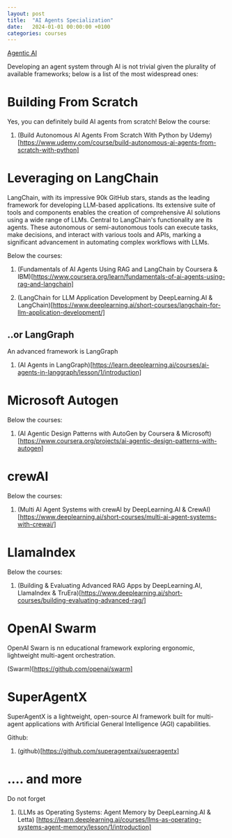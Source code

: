 ```yaml
---
layout: post
title:  "AI Agents Specialization"
date:   2024-01-01 00:00:00 +0100
categories: courses
---
```


[Agentic AI](/agenticai.png)

Developing an agent system through AI is not trivial given the plurality of available frameworks; below is a list of the most widespread ones:

# Building From Scratch

Yes, you can definitely build AI agents from scratch! Below the course:
1. (Build Autonomous AI Agents From Scratch With Python by Udemy)[https://www.udemy.com/course/build-autonomous-ai-agents-from-scratch-with-python]

# Leveraging on LangChain

LangChain, with its impressive 90k GitHub stars, stands as the leading framework for developing LLM-based applications. Its extensive suite of tools and components enables the creation of comprehensive AI solutions using a wide range of LLMs. Central to LangChain's functionality are its agents. These autonomous or semi-autonomous tools can execute tasks, make decisions, and interact with various tools and APIs, marking a significant advancement in automating complex workflows with LLMs.

Below the courses:
1. (Fundamentals of AI Agents Using RAG and LangChain by Coursera & IBM)[https://www.coursera.org/learn/fundamentals-of-ai-agents-using-rag-and-langchain]

2. (LangChain for LLM Application Development by DeepLearning.AI & LangChain)[https://www.deeplearning.ai/short-courses/langchain-for-llm-application-development/]

## ..or LangGraph

An advanced framework is LangGraph

1. (AI Agents in LangGraph)[https://learn.deeplearning.ai/courses/ai-agents-in-langgraph/lesson/1/introduction]

# Microsoft Autogen

Below the courses:
1. (AI Agentic Design Patterns with AutoGen by Coursera & Microsoft)
[https://www.coursera.org/projects/ai-agentic-design-patterns-with-autogen]


# crewAI

Below the courses:
1. (Multi AI Agent Systems with crewAI by DeepLearning.AI & CrewAI)[https://www.deeplearning.ai/short-courses/multi-ai-agent-systems-with-crewai/]

# LlamaIndex

Below the courses:
1. (Building & Evaluating Advanced RAG Apps by DeepLearning.AI, LlamaIndex & TruEra)[https://www.deeplearning.ai/short-courses/building-evaluating-advanced-rag/]

# OpenAI Swarm

OpenAI Swarn is nn educational framework exploring ergonomic, lightweight multi-agent orchestration.

(Swarm)[https://github.com/openai/swarm]


# SuperAgentX

SuperAgentX is a lightweight, open-source AI framework built for multi-agent applications with Artificial General Intelligence (AGI) capabilities.

Github:
1. (github)[https://github.com/superagentxai/superagentx]

# .... and more

Do not forget


1. (LLMs as Operating Systems: Agent Memory by DeepLearning.AI & Letta) [https://learn.deeplearning.ai/courses/llms-as-operating-systems-agent-memory/lesson/1/introduction]